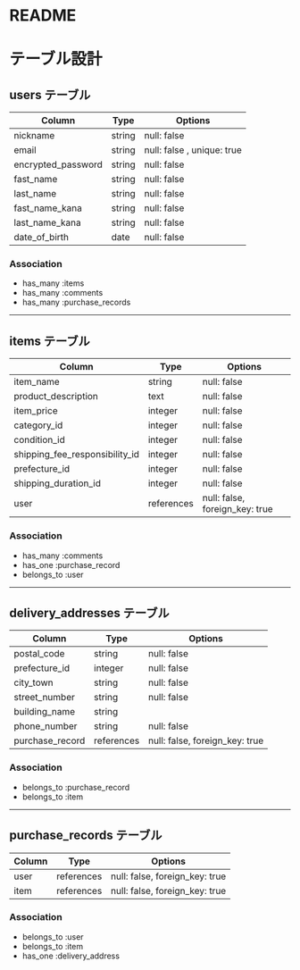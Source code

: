# README
# テーブル設計

## users テーブル

| Column             | Type   | Options                   |
| ------------------ | ------ | ------------------------- |
| nickname           | string | null: false               |
| email              | string | null: false , unique: true|
| encrypted_password | string | null: false               |
|   fast_name        | string | null: false               |
|   last_name        | string | null: false               |
|   fast_name_kana   | string | null: false               |
|   last_name_kana   | string | null: false               |
|   date_of_birth    | date   | null: false               |


### Association

- has_many :items
- has_many :comments
- has_many :purchase_records

-------------------------------------------------------

## items テーブル <!-- 商品情報 -->

| Column                          | Type      | Options                        |
| ------------------------------- | --------- | ------------------------------ |
| item_name                       | string    | null: false                    |
| product_description             | text      | null: false                    | <!--商品説明 -->
| item_price                      | integer   | null: false                    | <!-- アクティブハッシュには_idをつける -->
| category_id                     | integer   | null: false                    |  <!-- カテゴリ -->
| condition_id                    | integer   | null: false                    |  <!-- 商品の状態 -->
| shipping_fee_responsibility_id  | integer   | null: false                    |  <!-- 配送料負担 -->
| prefecture_id                   | integer   | null: false                    |  <!-- 発送元 -->
| shipping_duration_id            | integer   | null: false                    |  <!-- 発送までの日数 -->
| user                            | references| null: false, foreign_key: true | <!-- 出品者のユーザーid -->
 

### Association

- has_many :comments
- has_one  :purchase_record
- belongs_to :user

-------------------------------------------------------

## delivery_addresses テーブル　<!-- 配送先住所 -->

| Column              | Type       | Options                        |
| ------------------- | ---------- | ------------------------------ |
| postal_code         | string     | null: false                    | <!-- 郵便番号 -->
| prefecture_id       | integer    | null: false                    | <!-- 都道府県はアクティブハッシュで -->
| city_town           | string     | null: false                    |<!-- 市区町村 -->
| street_number       | string     | null: false                    | <!-- 番地 -->
| building_name       | string     |                                |<!-- 建物名（任意） -->
| phone_number        | string     | null: false                    |<!-- 電話番号 -->
| purchase_record     | references | null: false, foreign_key: true |<!-- 購入者、購入したもののid -->

### Association

- belongs_to :purchase_record
- belongs_to :item
-------------------------------------------------------

## purchase_records テーブル <!-- 購入記録 -->

| Column                 | Type       | Options                        |
| ---------------------- | ---------- | ------------------------------ |
| user                   | references | null: false, foreign_key: true |
| item                   | references | null: false, foreign_key: true |


### Association
- belongs_to :user
- belongs_to :item
- has_one :delivery_address

